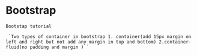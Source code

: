 # Bootstrap
  `Bootstap tutorial`
```
 `Two types of container in bootstrap 1. container(add 15px margin on left and right but not add any margin in top and bottom) 2.container-fluid(no padding and margin ) `


 ```